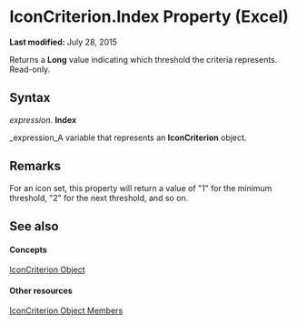 
# IconCriterion.Index Property (Excel)

 **Last modified:** July 28, 2015

Returns a  **Long** value indicating which threshold the criteria represents. Read-only.

## Syntax

 _expression_. **Index**

 _expression_A variable that represents an  **IconCriterion** object.


## Remarks

For an icon set, this property will return a value of "1" for the minimum threshold, "2" for the next threshold, and so on.


## See also


#### Concepts


 [IconCriterion Object](3517d900-4d84-2ded-ccb1-a3d78d3f6c09.md)
#### Other resources


 [IconCriterion Object Members](9d7bd403-f037-ba4e-c2db-ec19d64d9315.md)
